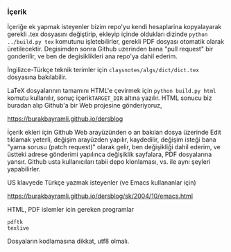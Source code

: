 ### İçerik

İçeriğe ek yapmak isteyenler bizim repo'yu kendi hesaplarina
kopyalayarak gerekli .tex dosyasını değiştirip, ekleyip içinde
oldukları dizinde `python ../build.py tex` komutunu işletebilirler,
gerekli PDF dosyası otomatik olarak üretilecektir.  Degisimden sonra
Github uzerinden bana "pull request" bir gonderilir, ve ben de
degisiklikleri ana repo'ya dahil ederim.

İngilizce-Türkçe teknik terimler için `claşsnotes/algs/dict/dict.tex`
dosyasına bakılabilir.

LaTeX dosyalarının tamamını HTML'e çevirmek için `python build.py
html` komutu kullanılır, sonuç içerik`TARGET_DIR` altına yazılır. HTML
sonucu biz buradan alıp Github'a bir Web projesine gönderiyoruz,

https://burakbayramli.github.io/dersblog

İçerik ekleri için Github Web arayüzünden o an bakılan dosya üzerinde
Edit tıklamak yeterli, değişim arayüzden yapılır, kaydedilir, değişim
isteği bana "yama sorusu (patch request)" olarak gelir, ben
değişikliği dahil ederim, ve üstteki adrese gönderimi yapılınca
değişiklik sayfalara, PDF dosyalarına yansır. Github usta
kullanıcıları tabii depo klonlaması, vs. ile aynı şeyleri
yapabilirler.

US klavyede Türkçe yazmak isteyenler (ve Emacs kullananlar için)

https://burakbayramli.github.io/dersblog/sk/2004/10/emacs.html

HTML, PDF islemler icin gereken programlar

```
pdftk
texlive
```

Dosyaların kodlamasına dikkat, utf8 olmalı.

